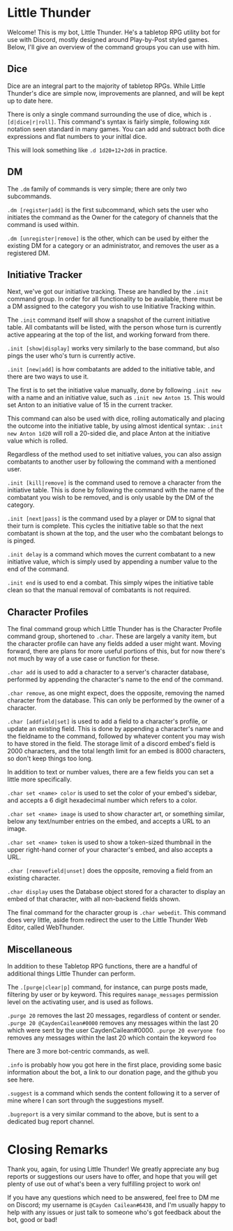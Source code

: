 Little Thunder
===

Welcome! This is my bot, Little Thunder. He's a tabletop RPG utility bot for use with Discord, mostly designed around Play-by-Post styled games. Below, I'll give an overview of the command groups you can use with him.

Dice
---
Dice are an integral part to the majority of tabletop RPGs. While Little Thunder's dice are simple now, improvements are planned, and will be kept up to date here.

There is only a single command surrounding the use of dice, which is `.[d|dice|r|roll]`. This command's syntax is fairly simple, following `XdX` notation seen standard in many games. You can add and subtract both dice expressions and flat numbers to your initlal dice.

This will look something like `.d 1d20+12+2d6` in practice.

DM
---

The `.dm` family of commands is very simple; there are only two subcommands.

`.dm [register|add]` is the first subcommand, which sets the user who initiates the command as the Owner for the category of channels that the command is used within.

`.dm [unregister|remove]` is the other, which can be used by either the existing DM for a category or an administrator, and removes the user as a registered DM.

Initiative Tracker
---

Next, we've got our initiative tracking. These are handled by the `.init` command group. In order for all functionality to be available, there must be a DM assigned to the category you wish to use Initiative Tracking within.

The `.init` command itself will show a snapshot of the current initiative table. All combatants will be listed, with the person whose turn is currently active appearing at the top of the list, and working forward from there.

`.init [show|display]` works very similarly to the base command, but also pings the user who's turn is currently active.

`.init [new|add]` is how combatants are added to the initiative table, and there are two ways to use it. 

The first is to set the initiative value manually, done by following `.init new` with a name and an initiative value, such as `.init new Anton 15`. This would set Anton to an initiative value of 15 in the current tracker.

This command can also be used with dice, rolling automatically and placing the outcome into the initiative table, by using almost identical syntax: `.init new Anton 1d20` will roll a 20-sided die, and place Anton at the initiative value which is rolled.

Regardless of the method used to set initiative values, you can also assign combatants to another user by following the command with a mentioned user.

`.init [kill|remove]` is the command used to remove a character from the initiative table. This is done by following the command with the name of the combatant you wish to be removed, and is only usable by the DM of the category.

`.init [next|pass]` is the command used by a player or DM to signal that their turn is complete. This cycles the initiative table so that the next combatant is shown at the top, and the user who the combatant belongs to is pinged.

`.init delay` is a command which moves the current combatant to a new initiative value, which is simply used by appending a number value to the end of the command.

`.init end` is used to end a combat. This simply wipes the initiative table clean so that the manual removal of combatants is not required.

Character Profiles
---

The final command group which Little Thunder has is the Character Profile command group, shortened to `.char`. These are largely a vanity item, but the character profile can have any fields added a user might want. Moving forward, there are plans for more useful portions of this, but for now there's not much by way of a use case or function for these.

`.char add` is used to add a character to a server's character database, performed by appending the character's name to the end of the command.

`.char remove`, as one might expect, does the opposite, removing the named character from the database. This can only be performed by the owner of a character.

`.char [addfield|set]` is used to add a field to a character's profile, or update an existing field. This is done by appending a character's name and the fieldname to the command, followed by whatever content you may wish to have stored in the field. The storage limit of a discord embed's field is 2000 characters, and the total length limit for an embed is 8000 characters, so don't keep things too long.

In addition to text or number values, there are a few fields you can set a little more specifically.

`.char set <name> color` is used to set the color of your embed's sidebar, and accepts a 6 digit hexadecimal number which refers to a color.

`.char set <name> image` is used to show character art, or something similar, below any text/number entries on the embed, and accepts a URL to an image.

`.char set <name> token` is used to show a token-sized thumbnail in the upper right-hand corner of your character's embed, and also accepts a URL.

`.char [removefield|unset]` does the opposite, removing a field from an existing character.

`.char display` uses the Database object stored for a character to display an embed of that character, with all non-backend fields shown.

The final command for the character group is `.char webedit`. This command does very little, aside from redirect the user to the Little Thunder Web Editor, called WebThunder.

Miscellaneous
---

In addition to these Tabletop RPG functions, there are a handful of additional things Little Thunder can perform.

The `.[purge|clear|p]` command, for instance, can purge posts made, filtering by user or by keyword. This requires `manage_messages` permission level on the activating user, and is used as follows.

`.purge 20` removes the last 20 messages, regardless of content or sender.
`.purge 20 @CaydenCailean#0000` removes any messages within the last 20 which were sent by the user CaydenCailean#0000.
`.purge 20 everyone foo` removes any messages within the last 20 which contain the keyword `foo`

There are 3 more bot-centric commands, as well.

`.info` is probably how you got here in the first place, providing some basic information about the bot, a link to our donation page, and the github you see here.

`.suggest` is a command which sends the content following it to a server of mine where I can sort through the suggestions myself.

`.bugreport` is a very similar command to the above, but is sent to a dedicated bug report channel.

Closing Remarks
===

Thank you, again, for using Little Thunder! We greatly appreciate any bug reports or suggestions our users have to offer, and hope that you will get plenty of use out of what's been a very fulfilling project to work on!

If you have any questions which need to be answered, feel free to DM me on Discord; my username is `@Cayden Cailean#6438`, and I'm usually happy to help with any issues or just talk to someone who's got feedback about the bot, good or bad!